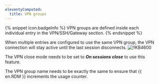 ```yaml
---
eleventyComputed:
  title: VPN groups
---
```

{% snippet icon.badgeInfo %}
VPN groups are defined inside each individual entry in the VPN/SSH/Gateway section.
{% endsnippet %}

When multiple entries are configured to use the same VPN group, the VPN connection will stay active until the last session disconnects.
![!!KB4600](https://cdnweb.devolutions.net/docs/docs_en_kb_KB4600.png)

The VPN close mode needs to be set to ***On sessions close*** to use this feature.

The VPN group name needs to be exactly the same to ensure that {{ en.RDM }} increments the usage counter.

